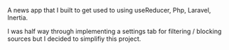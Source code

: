 A news app that I built to get used to using useReducer, Php, Laravel, Inertia.

I was half way through implementing a settings tab for filtering / blocking sources but I decided to simplifiy this project.